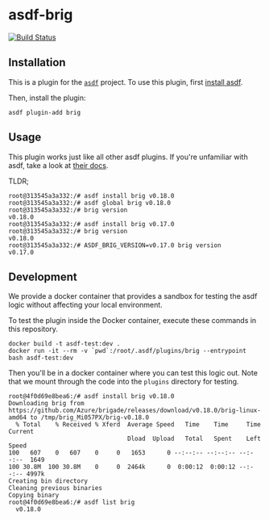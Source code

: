 # asdf-brig

[![Build Status](https://travis-ci.com/Ibotta/asdf-brig.svg?branch=master)](https://travis-ci.com/Ibotta/asdf-brig)

## Installation

This is a plugin for the [`asdf`](https://github.com/asdf-vm/asdf) project.
To use this plugin, first [install asdf](https://github.com/asdf-vm/asdf#setup).

Then, install the plugin:

```console
asdf plugin-add brig
```

## Usage

This plugin works just like all other asdf plugins. If you're unfamiliar with
asdf, take a look at [their docs](https://github.com/asdf-vm/asdf#usage).

TLDR;

```console
root@313545a3a332:/# asdf install brig v0.18.0
root@313545a3a332:/# asdf global brig v0.18.0
root@313545a3a332:/# brig version
v0.18.0
root@313545a3a332:/# asdf install brig v0.17.0
root@313545a3a332:/# brig version
v0.18.0
root@313545a3a332:/# ASDF_BRIG_VERSION=v0.17.0 brig version
v0.17.0
```

## Development

We provide a docker container that provides a sandbox for testing the asdf logic
without affecting your local environment.

To test the plugin inside the Docker container, execute these commands in this
repository.

```console
docker build -t asdf-test:dev .
docker run -it --rm -v `pwd`:/root/.asdf/plugins/brig --entrypoint bash asdf-test:dev
```

Then you'll be in a docker container where you can test this logic out. Note
that we mount through the code into the `plugins` directory for testing.

```console
root@4f0d69e8bea6:/# asdf install brig v0.18.0
Downloading brig from https://github.com/Azure/brigade/releases/download/v0.18.0/brig-linux-amd64 to /tmp/brig_Mi057PX/brig-v0.18.0
  % Total    % Received % Xferd  Average Speed   Time    Time     Time  Current
                                 Dload  Upload   Total   Spent    Left  Speed
100   607    0   607    0     0   1653      0 --:--:-- --:--:-- --:--:--  1649
100 30.8M  100 30.8M    0     0  2464k      0  0:00:12  0:00:12 --:--:-- 4997k
Creating bin directory
Cleaning previous binaries
Copying binary
root@4f0d69e8bea6:/# asdf list brig
  v0.18.0
```
